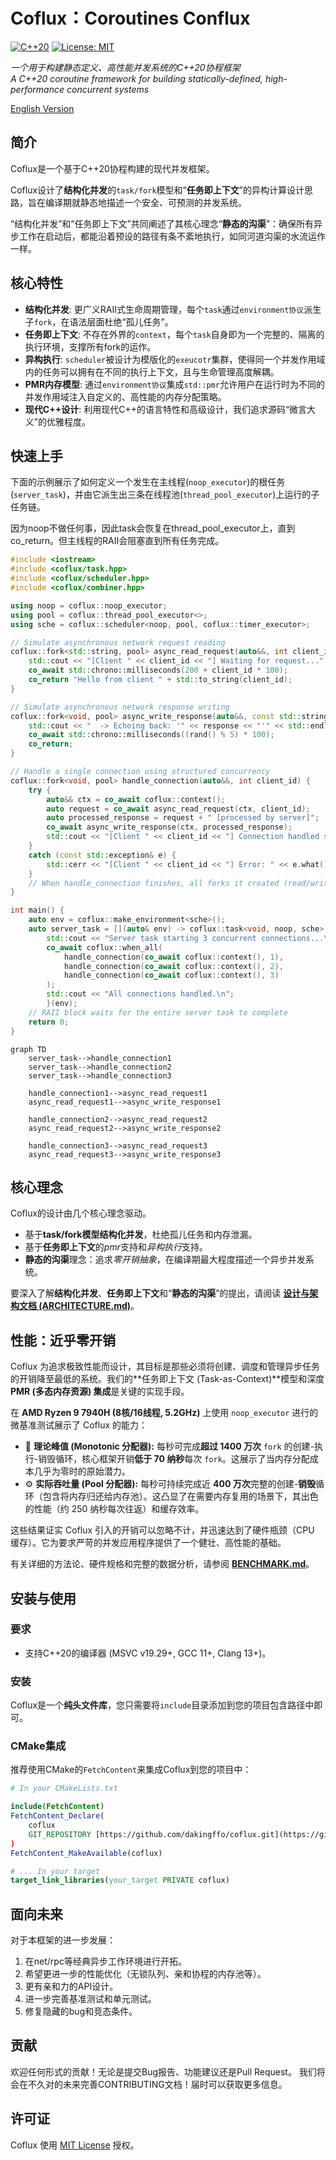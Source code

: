 # Coflux：Coroutines Conflux

[![C++20](https://img.shields.io/badge/C++-20-blue.svg)](https://isocpp.org/std/the-standard)
[![License: MIT](https://img.shields.io/badge/License-MIT-yellow.svg)](https://opensource.org/licenses/MIT)

*一个用于构建静态定义、高性能并发系统的C++20协程框架*
<br>
*A C++20 coroutine framework for building statically-defined, high-performance concurrent systems*

[English Version](./README.en.md) 

## 简介

Coflux是一个基于C++20协程构建的现代并发框架。

Coflux设计了**结构化并发**的`task/fork`模型和“**任务即上下文**”的异构计算设计思路，旨在编译期就静态地描述一个安全、可预测的并发系统。

“结构化并发”和“任务即上下文”共同阐述了其核心理念“**静态的沟渠**”：确保所有异步工作在启动后，都能沿着预设的路径有条不紊地执行，如同河道沟渠的水流运作一样。

## 核心特性

- **结构化并发**: 更广义RAII式生命周期管理，每个`task`通过`environment协议`派生子`fork`，在语法层面杜绝“孤儿任务”。
- **任务即上下文**: 不存在外界的`context`，每个`task`自身即为一个完整的、隔离的执行环境，支撑所有fork的运作。
- **异构执行**: `scheduler`被设计为模版化的`exeucotr`集群，使得同一个并发作用域内的任务可以拥有在不同的执行上下文，且与生命管理高度解耦。
- **PMR内存模型**: 通过`environment协议`集成`std::pmr`允许用户在运行时为不同的并发作用域注入自定义的、高性能的内存分配策略。
- **现代C++设计**: 利用现代C++的语言特性和高级设计，我们追求源码“微言大义”的优雅程度。

## 快速上手

下面的示例展示了如何定义一个发生在主线程(`noop_executor`)的根任务(`server_task`)，并由它派生出三条在线程池(`thread_pool_executor`)上运行的子任务链。

因为noop不做任何事，因此task会恢复在thread_pool_executor上，直到co_return。但主线程的RAII会阻塞直到所有任务完成。

```C++
#include <iostream>
#include <coflux/task.hpp>
#include <coflux/scheduler.hpp>
#include <coflux/combiner.hpp>

using noop = coflux::noop_executor;
using pool = coflux::thread_pool_executor<>;
using sche = coflux::scheduler<noop, pool, coflux::timer_executor>;

// Simulate asynchronous network request reading
coflux::fork<std::string, pool> async_read_request(auto&&, int client_id) {
    std::cout << "[Client " << client_id << "] Waiting for request..." << std::endl;
    co_await std::chrono::milliseconds(200 + client_id * 100);
    co_return "Hello from client " + std::to_string(client_id);
}

// Simulate asynchronous network response writing
coflux::fork<void, pool> async_write_response(auto&&, const std::string& response) {
    std::cout << "  -> Echoing back: '" << response << "'" << std::endl;
    co_await std::chrono::milliseconds((rand() % 5) * 100);
    co_return;
}

// Handle a single connection using structured concurrency
coflux::fork<void, pool> handle_connection(auto&&, int client_id) {
    try {
        auto&& ctx = co_await coflux::context();
        auto request = co_await async_read_request(ctx, client_id);
        auto processed_response = request + " [processed by server]";
        co_await async_write_response(ctx, processed_response);
        std::cout << "[Client " << client_id << "] Connection handled successfully." << std::endl;
    }
    catch (const std::exception& e) {
        std::cerr << "[Client " << client_id << "] Error: " << e.what() << std::endl;
    }
    // When handle_connection finishes, all forks it created (read/write) are automatically cleaned up.
}

int main() {
    auto env = coflux::make_environment<sche>();
    auto server_task = [](auto& env) -> coflux::task<void, noop, sche> {
        std::cout << "Server task starting 3 concurrent connections...\n";
        co_await coflux::when_all(
            handle_connection(co_await coflux::context(), 1),
            handle_connection(co_await coflux::context(), 2),
            handle_connection(co_await coflux::context(), 3)
        );
        std::cout << "All connections handled.\n";
        }(env);
    // RAII block waits for the entire server task to complete
    return 0;
}
```
```mermaid
graph TD
    server_task-->handle_connection1
    server_task-->handle_connection2
    server_task-->handle_connection3

    handle_connection1-->async_read_request1
    async_read_request1-->async_write_response1

    handle_connection2-->async_read_request2
    async_read_request2-->async_write_response2

    handle_connection3-->async_read_request3
    async_read_request3-->async_write_response3
```
## 核心理念

Coflux的设计由几个核心理念驱动。
* 基于**task/fork模型结构化并发**，杜绝孤儿任务和内存泄漏。
* 基于**任务即上下文**的*pmr*支持和*异构执行*支持。
* **静态的沟渠**理念：追求*零开销抽象*，在编译期最大程度描述一个异步并发系统。

要深入了解**结构化并发**、**任务即上下文**和“**静态的沟渠**”的提出，请阅读 **[设计与架构文档 (ARCHITECTURE.md)](./ARCHITECTURE.zh.md)**。


## 性能：近乎零开销

Coflux 为追求极致性能而设计，其目标是那些必须将创建、调度和管理异步任务的开销降至最低的系统。我们的**任务即上下文 (Task-as-Context)**模型和深度 **PMR (多态内存资源) 集成**是关键的实现手段。

在 **AMD Ryzen 9 7940H (8核/16线程, 5.2GHz)** 上使用 `noop_executor` 进行的微基准测试展示了 Coflux 的能力：

* 🚀 **理论峰值 (Monotonic 分配器):** 每秒可完成**超过 1400 万次** `fork` 的创建-执行-销毁循环，核心框架开销**低于 70 纳秒**每次 `fork`。这展示了当内存分配成本几乎为零时的原始潜力。
* ⚙️ **实际吞吐量 (Pool 分配器):** 每秒可持续完成近 **400 万次**完整的创建-**销毁**循环（包含将内存归还给内存池）。这凸显了在需要内存复用的场景下，其出色的性能（约 250 纳秒每次往返）和缓存效率。

这些结果证实 Coflux 引入的开销可以忽略不计，并迅速达到了硬件瓶颈（CPU 缓存）。它为要求严苛的并发应用程序提供了一个健壮、高性能的基础。

有关详细的方法论、硬件规格和完整的数据分析，请参阅 **[BENCHMARK.md](./BENCHMARK.zh.md)**。

## 安装与使用

### 要求
- 支持C++20的编译器 (MSVC v19.29+, GCC 11+, Clang 13+)。

### 安装
Coflux是一个**纯头文件库**，您只需要将`include`目录添加到您的项目包含路径中即可。

### CMake集成
推荐使用CMake的`FetchContent`来集成Coflux到您的项目中：

```cmake
# In your CMakeLists.txt

include(FetchContent)
FetchContent_Declare(
    coflux
    GIT_REPOSITORY [https://github.com/dakingffo/coflux.git](https://github.com/dakingffo/coflux.git)
)
FetchContent_MakeAvailable(coflux)

# ... In your target
target_link_libraries(your_target PRIVATE coflux)
```

## 面向未来
对于本框架的进一步发展：
1. 在net/rpc等经典异步工作环境进行开拓。
2. 希望更进一步的性能优化（无锁队列、亲和协程的内存池等）。
3. 更有亲和力的API设计。
4. 进一步完善基准测试和单元测试。
5. 修复隐藏的bug和竞态条件。

## 贡献

欢迎任何形式的贡献！无论是提交Bug报告、功能建议还是Pull Request。
我们将会在不久对的未来完善CONTRIBUTING文档！届时可以获取更多信息。

## 许可证

Coflux 使用 [MIT License](./LICENSE) 授权。